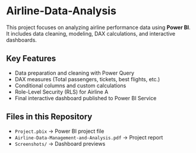 # Airline-Data-Analysis
This project focuses on analyzing airline performance data using **Power BI**.   It includes data cleaning, modeling, DAX calculations, and interactive dashboards.

## Key Features
- Data preparation and cleaning with Power Query
- DAX measures (Total passengers, tickets, best flights, etc.)
- Conditional columns and custom calculations
- Role-Level Security (RLS) for Airline A
- Final interactive dashboard published to Power BI Service

## Files in this Repository
- `Project.pbix` → Power BI project file
- `Airline-Data-Management-and-Analysis.pdf` → Project report
- `Screenshots/` → Dashboard previews
